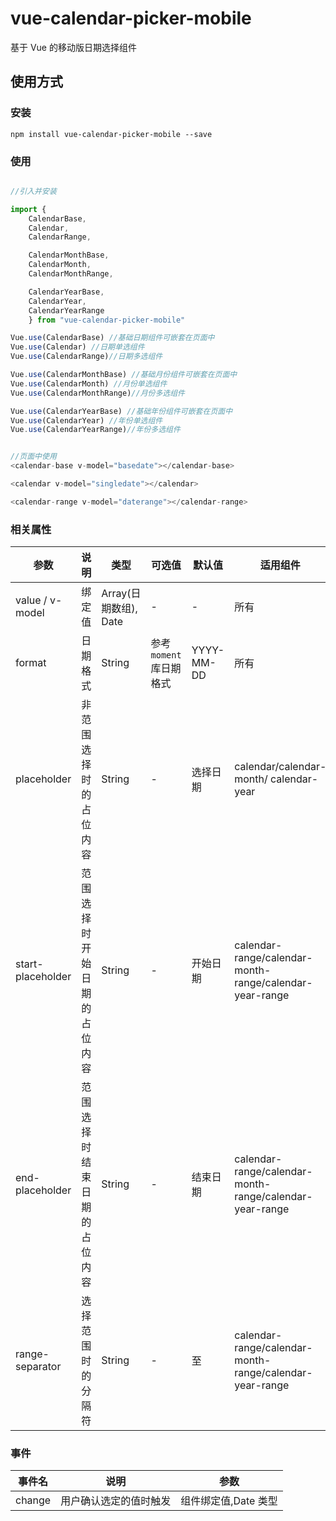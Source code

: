 # vue-calendar-picker-mobile

基于 Vue 的移动版日期选择组件

## 使用方式

### 安装

`npm install vue-calendar-picker-mobile --save`

### 使用

```javascript

//引入并安装

import {
    CalendarBase,
    Calendar,
    CalendarRange,

    CalendarMonthBase,
    CalendarMonth,
    CalendarMonthRange,

    CalendarYearBase,
    CalendarYear,
    CalendarYearRange
    } from "vue-calendar-picker-mobile"

Vue.use(CalendarBase) //基础日期组件可嵌套在页面中
Vue.use(Calendar) //日期单选组件
Vue.use(CalendarRange)//日期多选组件

Vue.use(CalendarMonthBase) //基础月份组件可嵌套在页面中
Vue.use(CalendarMonth) //月份单选组件
Vue.use(CalendarMonthRange)//月份多选组件

Vue.use(CalendarYearBase) //基础年份组件可嵌套在页面中
Vue.use(CalendarYear) //年份单选组件
Vue.use(CalendarYearRange)//年份多选组件


//页面中使用
<calendar-base v-model="basedate"></calendar-base>

<calendar v-model="singledate"></calendar>

<calendar-range v-model="daterange"></calendar-range>

```

### 相关属性

| 参数              | 说明                         | 类型                  | 可选值                 | 默认值     | 适用组件                                                |
| ----------------- | ---------------------------- | --------------------- | ---------------------- | ---------- | ------------------------------------------------------- |
| value / v-model   | 绑定值                       | Array(日期数组), Date | -                      | -          | 所有                                                    |
| format            | 日期格式                     | String                | 参考`moment`库日期格式 | YYYY-MM-DD | 所有                                                    |
| placeholder       | 非范围选择时的占位内容       | String                | -                      | 选择日期   | calendar/calendar-month/ calendar-year                  |
| start-placeholder | 范围选择时开始日期的占位内容 | String                | -                      | 开始日期   | calendar-range/calendar-month-range/calendar-year-range |
| end-placeholder   | 范围选择时结束日期的占位内容 | String                | -                      | 结束日期   | calendar-range/calendar-month-range/calendar-year-range |
| range-separator   | 选择范围时的分隔符           | String                | -                      | 至         | calendar-range/calendar-month-range/calendar-year-range |

### 事件

| 事件名 | 说明                   | 参数                 |
| ------ | ---------------------- | -------------------- |
| change | 用户确认选定的值时触发 | 组件绑定值,Date 类型 |
